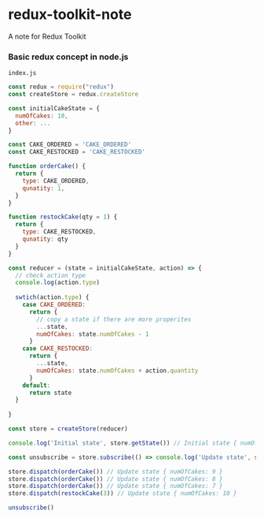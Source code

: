 # redux-toolkit-note
A note for Redux Toolkit

### Basic redux concept in node.js

```index.js```
```javascript
const redux = require("redux")
const createStore = redux.createStore

const initialCakeState = {
  numOfCakes: 10,
  other: ...
}

const CAKE_ORDERED = 'CAKE_ORDERED'
const CAKE_RESTOCKED = 'CAKE_RESTOCKED'

function orderCake() {
  return {
    type: CAKE_ORDERED,
    qunatity: 1,
  }
}

function restockCake(qty = 1) {
  return {
    type: CAKE_RESTOCKED,
    qunatity: qty
  }
}

const reducer = (state = initialCakeState, action) => {
  // check action type
  console.log(action.type)
  
  swtich(action.type) {
    case CAKE_ORDERED:
      return {
        // copy a state if there are more properites
        ...state,
        numOfCakes: state.numOfCakes - 1
      }
    case CAKE_RESTOCKED:
      return {
        ...state,
        numOfCakes: state.numOfCakes + action.quantity
      }
    default:
      return state
  }
  
}

const store = createStore(reducer)

console.log('Initial state', store.getState()) // Initial state { numOfCakes: 10 }

const unsubscribe = store.subscribe(() => console.log('Update state', store.getStore())

store.dispatch(orderCake()) // Update state { numOfCakes: 9 }
store.dispatch(orderCake()) // Update state { numOfCakes: 8 }
store.dispatch(orderCake()) // Update state { numOfCakes: 7 }
store.dispatch(restockCake(3)) // Update state { numOfCakes: 10 }

unsubscribe()
````
